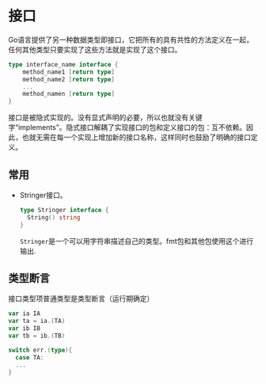 # 接口

Go语言提供了另一种数据类型即接口，它把所有的具有共性的方法定义在一起，任何其他类型只要实现了这些方法就是实现了这个接口。

```go
type interface_name interface {
    method_name1 [return type]
  	method_name2 [return type]
  	...
  	method_namen [return type]
}
```

接口是被隐式实现的。没有显式声明的必要，所以也就没有关键字“implements”。隐式接口解耦了实现接口的包和定义接口的包：互不依赖。因此，也就无需在每一个实现上增加新的接口名称，这样同时也鼓励了明确的接口定义。



## 常用

- Stringer接口。

  ```go
  type Stringer interface {
    String() string
  }
  ```

  `Stringer`是一个可以用字符串描述自己的类型。fmt包和其他包使用这个进行输出.




## 类型断言

接口类型项普通类型是类型断言（运行期确定）

```go
var ia IA
var ta = ia.(TA)
var ib IB
var tb = ib.(TB)

switch err.(type){
  case TA:
  ...
}
```

